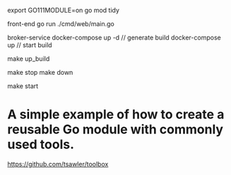   export GO111MODULE=on
  go mod tidy

front-end
  go run ./cmd/web/main.go

broker-service
  docker-compose up -d  // generate build
  docker-compose up     // start build

make up_build

make stop
make down

make start

# A simple example of how to create a reusable Go module with commonly used tools.
  https://github.com/tsawler/toolbox

